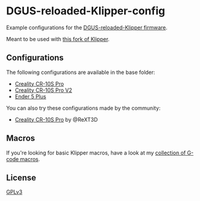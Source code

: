 # DGUS-reloaded-Klipper-config

Example configurations for the [DGUS-reloaded-Klipper firmware](https://github.com/Desuuuu/DGUS-reloaded-Klipper).

Meant to be used with [this fork of Klipper](https://github.com/Desuuuu/klipper).

## Configurations
The following configurations are available in the base folder:

* [Creality CR-10S Pro](/base/printer-creality-cr10spro.cfg)
* [Creality CR-10S Pro V2](/base/printer-creality-cr10sprov2.cfg)
* [Ender 5 Plus](/base/printer-creality-ender5plus.cfg)

You can also try these configurations made by the community:

* [Creality CR-10S Pro](/contrib/creality-cr10spro-rext3d.cfg) by @ReXT3D

## Macros
If you're looking for basic Klipper macros, have a look at my [collection of G-code macros](https://github.com/Desuuuu/klipper-macros).

## License
[GPLv3](http://www.gnu.org/licenses/gpl-3.0.html)
